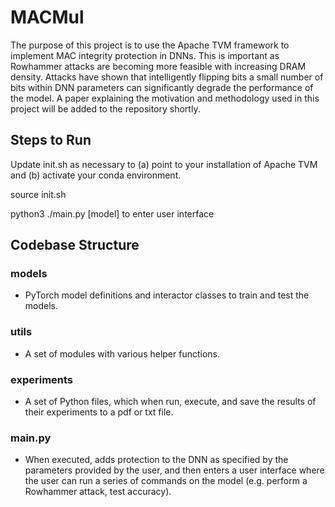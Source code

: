 # MACMul
The purpose of this project is to use the Apache TVM framework to implement MAC integrity protection in DNNs. This is important as Rowhammer attacks are becoming more feasible with increasing DRAM density. Attacks have shown that intelligently flipping bits a small number of bits within DNN parameters can significantly degrade the performance of the model. A paper explaining the motivation and methodology used in this project will be added to the repository shortly.

## Steps to Run
Update init.sh as necessary to (a) point to your installation of Apache TVM and (b) activate your conda environment.

source init.sh

python3 ./main.py [model] to enter user interface

## Codebase Structure
### models
* PyTorch model definitions and interactor classes to train and test the models.

### utils
* A set of modules with various helper functions.

### experiments
* A set of Python files, which when run, execute, and save the results of their experiments to a pdf or txt file.

### main.py
* When executed, adds protection to the DNN as specified by the parameters provided by the user, and then enters a user interface where the user can run a series of commands on the model (e.g. perform a Rowhammer attack, test accuracy).
